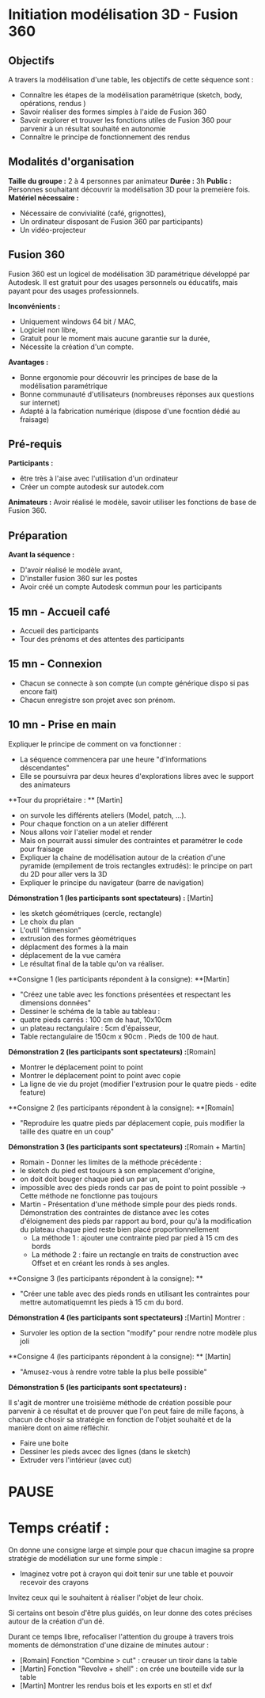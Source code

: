 # Initiation modélisation 3D - Fusion 360
## Objectifs
A travers la modélisation d'une table, les objectifs de cette séquence sont :
 - Connaître les étapes de la modélisation paramétrique (sketch, body, opérations, rendus )
 - Savoir réaliser des formes simples à l'aide de Fusion 360
 - Savoir explorer et trouver les fonctions utiles de Fusion 360 pour parvenir à un résultat souhaité en autonomie
 - Connaître le principe de fonctionnement des rendus

## Modalités d'organisation
**Taille du groupe :** 2 à 4 personnes par animateur
**Durée :** 3h
**Public :** Personnes souhaitant découvrir la modélisation 3D pour la premeière fois.
**Matériel nécessaire :**
 - Nécessaire de convivialité (café, grignottes),
 - Un ordinateur disposant de Fusion 360 par participants)
 - Un vidéo-projecteur

## Fusion 360
Fusion 360 est un logicel de modélisation 3D paramétrique développé par Autodesk. Il est gratuit pour des usages personnels ou éducatifs, mais payant pour des usages professionnels.

**Inconvénients :**
 - Uniquement windows 64 bit / MAC,
 - Logiciel non libre,
 - Gratuit pour le moment mais aucune garantie sur la durée,
 - Nécessite la création d'un compte.

**Avantages :** 
 - Bonne ergonomie pour découvrir les principes de base de la modélisation paramétrique
 - Bonne communauté d'utilisateurs (nombreuses réponses aux questions sur internet)
 - Adapté à la fabrication numérique (dispose d'une focntion dédié au fraisage)


## Pré-requis
**Participants :** 
 - être très à l'aise avec l'utilisation d'un ordinateur
 - Créer un compte autodesk sur autodek.com
 
**Animateurs :** Avoir réalisé le modèle, savoir utiliser les fonctions de base de Fusion 360.

## Préparation 
**Avant la séquence :** 
 - D'avoir réalisé le modèle avant, 
 - D'installer fusion 360 sur les postes
 - Avoir créé un compte Autodesk commun pour les participants

## 15 mn - Accueil café
 - Accueil des participants
 - Tour des prénoms et des attentes des participants

## 15 mn - Connexion
 - Chacun se connecte à son compte (un compte générique dispo si pas encore fait)
 - Chacun enregistre son projet avec son prénom.

## 10 mn - Prise en main

Expliquer le principe de comment on va fonctionner : 
 - La séquence commencera par une heure "d'informations déscendantes"
 - Elle se poursuivra par deux heures d'explorations libres avec le support des animateurs

**Tour du propriétaire : **  [Martin]
 - on survole les différents ateliers (Model, patch, ...).
 - Pour chaque fonction on a un atelier différent
 - Nous allons voir l'atelier model et render
 - Mais on pourrait aussi simuler des contraintes et paramétrer le code pour fraisage
 - Expliquer la chaine de modélisation autour de la création d'une pyramide (empilement de trois rectangles extrudés): le principe on part du 2D pour aller vers la 3D
 - Expliquer le principe du navigateur (barre de navigation)


**Démonstration 1 (les participants sont spectateurs) :** [Martin] 
 - les sketch géométriques (cercle, rectangle)
 - Le choix du plan
 - L'outil "dimension"
 - extrusion des formes géométriques
 - déplacment des formes à la main
 - déplacement de la vue caméra
 - Le résultat final de la table qu'on va réaliser.

**Consigne 1 (les participants répondent à la consigne): **[Martin] 
 - "Créez une table avec les fonctions présentées et respectant les dimensions données"
 - Dessiner le schéma de la table au tableau : 
  - quatre pieds carrés : 100 cm de haut, 10x10cm
  - un plateau rectangulaire : 5cm d'épaisseur, 
  - Table rectangulaire de 150cm x 90cm . Pieds de 100 de haut.  

**Démonstration 2 (les participants sont spectateurs) :**[Romain]
 - Montrer le déplacement point to point
 - Montrer le déplacement point to point avec copie
 - La ligne de vie du projet (modifier l'extrusion pour le quatre pieds - edite feature)

**Consigne 2 (les participants répondent à la consigne): **[Romain]
 - "Reproduire les quatre pieds par déplacement copie, puis modifier la taille des quatre en un coup"


**Démonstration 3 (les participants sont spectateurs) :**[Romain + Martin] 
 - Romain - Donner les limites de la méthode précédente : 
  - le sketch du pied est toujours à son emplacement d'origine, 
  - on doit doit bouger chaque pied un par un, 
  - impossible avec des pieds ronds car pas de point to point possible -> Cette méthode ne fonctionne pas toujours
 - Martin - Présentation d'une méthode simple pour des pieds ronds. Démonstration des contraintes de distance avec les cotes d'éloignement des pieds par rapport au bord, pour qu'à la modification du plateau chaque pied reste bien placé proportionnellement
 	- La méthode 1 : ajouter une contrainte pied par pied à 15 cm des bords
    - La méthode 2 : faire un rectangle en traits de construction avec Offset et en créant les ronds à ses angles.
 
**Consigne 3 (les participants répondent à la consigne): **
 - "Créer une table avec des pieds ronds en utilisant les contraintes pour mettre automatiquemnt les pieds à 15 cm du bord.

**Démonstration 4 (les participants sont spectateurs) :**[Martin] Montrer : 
 - Survoler les option de la section "modify" pour rendre notre modèle plus joli

**Consigne 4 (les participants répondent à la consigne): ** [Martin]
 - "Amusez-vous à rendre votre table la plus belle possible" 

**Démonstration 5 (les participants sont spectateurs) :**

Il s'agit de montrer une troisième méthode de création possible pour parvenir à ce résultat et de prouver que l'on peut faire de mille façons, à chacun de chosir sa stratégie en fonction de l'objet souhaité et de la manière dont on aime réfléchir.
 - Faire une boite
 - Dessiner les pieds avcec des lignes (dans le sketch)
 - Extruder vers l'intérieur (avec cut)


# PAUSE 



# Temps créatif :
On donne une consigne large et simple pour que chacun imagine sa propre stratégie de modéliation sur une forme simple : 
 - Imaginez votre pot à crayon qui doit tenir sur une table et pouvoir recevoir des crayons

Invitez ceux qui le souhaitent à réaliser l'objet de leur choix.

Si certains ont besoin d'être plus guidés, on leur donne des cotes précises autour de la création d'un dé.

Durant ce temps libre, refocaliser l'attention du groupe à travers trois moments de démonstration d'une dizaine de minutes autour : 
 - [Romain] Fonction "Combine > cut" : creuser un tiroir dans la table
 - [Martin] Fonction "Revolve + shell" : on crée une bouteille vide sur la table
 - [Martin] Montrer les rendus bois et les exports en stl et dxf

